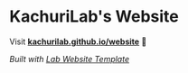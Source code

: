 
# KachuriLab's Website

Visit **[kachurilab.github.io/website](https://kachurilab.github.io/website)** 🚀

_Built with [Lab Website Template](https://greene-lab.gitbook.io/lab-website-template-docs)_

